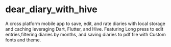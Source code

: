 # dear_diary_with_hive

A cross platform mobile app to save, edit, and rate diaries with local storage and caching leveraging Dart, Flutter, and Hive.
Featuring Long press to edit entries,filtering diaries by months, and saving diaries to pdf file with Custom fonts and theme.